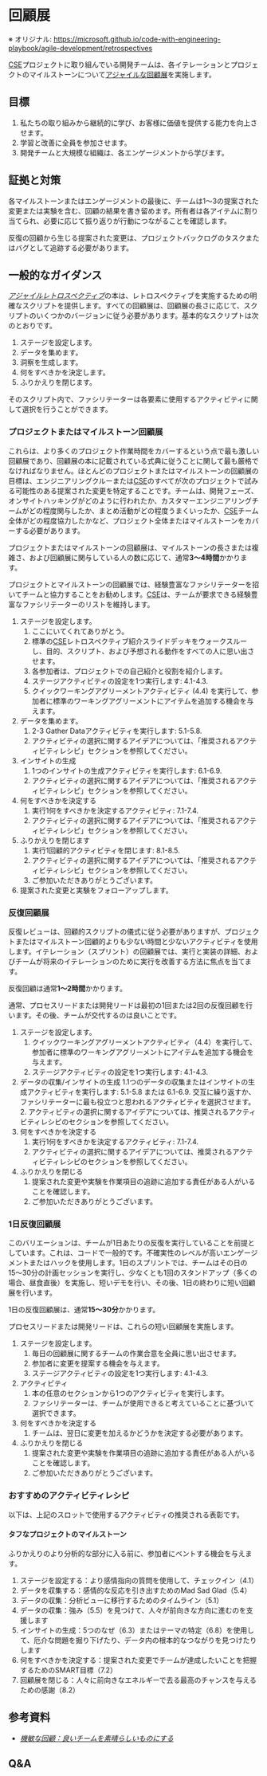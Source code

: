 # 回顧展

※ オリジナル: https://microsoft.github.io/code-with-engineering-playbook/agile-development/retrospectives

[CSE](../CSE.md)プロジェクトに取り組んでいる開発チームは、各イテレーションとプロジェクトのマイルストーンについて[アジャイルな回顧展](https://www.amazon.com/Agile-Retrospectives-Making-Teams-Great/dp/0977616649)を実施します。

## 目標

1. 私たちの取り組みから継続的に学び、お客様に価値を提供する能力を向上させます。
1. 学習と改善に全員を参加させます。
1. 開発チームと大規模な組織は、各エンゲージメントから学びます。

## 証拠と対策

各マイルストーンまたはエンゲージメントの最後に、チームは1〜3の提案された変更または実験を含む、回顧の結果を書き留めます。所有者は各アイテムに割り当てられ、必要に応じて振り返りが行動につながることを確認します。

反復の回顧から生じる提案された変更は、プロジェクトバックログのタスクまたはバグとして追跡する必要があります。

## 一般的なガイダンス

[*アジャイルレトロスペクティブ*](https://www.amazon.com/Agile-Retrospectives-Making-Teams-Great/dp/0977616649)の本は、レトロスペクティブを実施するための明確なスクリプトを提供します。すべての回顧展は、回顧展の長さに応じて、スクリプトのいくつかのバージョンに従う必要があります。基本的なスクリプトは次のとおりです。

1. ステージを設定します。
2. データを集めます。
3. 洞察を生成します。
4. 何をすべきかを決定します。
5. ふりかえりを閉じます。

そのスクリプト内で、ファシリテーターは各要素に使用するアクティビティに関して選択を行うことができます。

### プロジェクトまたはマイルストーン回顧展

これらは、より多くのプロジェクト作業時間をカバーするという点で最も激しい回顧展であり、回顧展の本に記載されている式典に従うことに関して最も厳格でなければなりません。ほとんどのプロジェクトまたはマイルストーンの回顧展の目標は、エンジニアリングクルーまたは[CSE](../CSE.md)のすべてが次のプロジェクトで試みる可能性のある提案された変更を特定することです。チームは、開発フェーズ、オンサイトハッキングがどのように行われたか、カスタマーエンジニアリングチームがどの程度関与したか、まとめ活動がどの程度うまくいったか、[CSE](../CSE.md)チーム全体がどの程度協力したかなど、プロジェクト全体またはマイルストーンをカバーする必要があります。

プロジェクトまたはマイルストーンの回顧展は、マイルストーンの長さまたは複雑さ、および回顧展に関与している人の数に応じて、通常**3～4時間**かかります。

プロジェクトとマイルストーンの回顧展では、経験豊富なファシリテーターを招いてチームと協力することをお勧めします。[CSE](../CSE.md)は、チームが要求できる経験豊富なファシリテーターのリストを維持します。

1. ステージを設定します。
    1. ここにいてくれてありがとう。
    2. 標準の[CSE](../CSE.md)レトロスペクティブ紹介スライドデッキをウォークスルーし、目的、スクリプト、および予想される動作をすべての人に思い出させます。
    3. 各参加者は、プロジェクトでの自己紹介と役割を紹介します。
    4. ステージアクティビティの設定を1つ実行します: 4.1-4.3.
    5. クイックワーキングアグリーメントアクティビティ (4.4) を実行して、参加者に標準のワーキングアグリーメントにアイテムを追加する機会を与えます。
2. データを集めます。
    1. 2-3 Gather Dataアクティビティを実行します: 5.1-5.8.
    2. アクティビティの選択に関するアイデアについては、「推奨されるアクティビティレシピ」セクションを参照してください。
3. インサイトの生成
    1. 1つのインサイトの生成アクティビティを実行します: 6.1-6.9.
    2. アクティビティの選択に関するアイデアについては、「推奨されるアクティビティレシピ」セクションを参照してください。
4. 何をすべきかを決定する
    1. 実行1何をすべきかを決定するアクティビティ: 7.1-7.4.
    2. アクティビティの選択に関するアイデアについては、「推奨されるアクティビティレシピ」セクションを参照してください。
5. ふりかえりを閉じます
    1. 実行1回顧的アクティビティを閉じます: 8.1-8.5.
    2. アクティビティの選択に関するアイデアについては、「推奨されるアクティビティレシピ」セクションを参照してください。
    3. ご参加いただきありがとうございます。
6. 提案された変更と実験をフォローアップします。

### 反復回顧展

反復レビューは、回顧的スクリプトの儀式に従う必要がありますが、プロジェクトまたはマイルストーン回顧的よりも少ない時間と少ないアクティビティを使用します。イテレーション（スプリント）の回顧展では、実行と実装の詳細、およびチームが将来のイテレーションのために実行を改善する方法に焦点を当てます。

反復回顧は通常**1〜2時間**かかります。

通常、プロセスリードまたは開発リードは最初の1回または2回の反復回顧を行います。その後、チームが交代するのは良いことです。

1. ステージを設定します。
    1. クイックワーキングアグリーメントアクティビティ（4.4）を実行して、参加者に標準のワーキングアグリーメントにアイテムを追加する機会を与えます。
    2. ステージアクティビティの設定を1つ実行します: 4.1-4.3.
2. データの収集/インサイトの生成
    1.1つのデータの収集またはインサイトの生成アクティビティを実行します: 5.1-5.8 または 6.1-6.9. 交互に繰り返すか、ファシリテーターに最も役立つと思われるアクティビティを選択させます。
    2. アクティビティの選択に関するアイデアについては、推奨されるアクティビティレシピのセクションを参照してください。
3. 何をすべきかを決定する
    1. 実行1何をすべきかを決定するアクティビティ: 7.1-7.4.
    2. アクティビティの選択に関するアイデアについては、推奨されるアクティビティレシピのセクションを参照してください。
4. ふりかえりを閉じる
    1. 提案された変更や実験を作業項目の追跡に追加する責任がある人がいることを確認します。
    2. ご参加いただきありがとうございます。

### 1日反復回顧展

このバリエーションは、チームが1日あたりの反復を実行していることを前提としています。これは、コードで一般的です。不確実性のレベルが高いエンゲージメントまたはハックを使用します。1日のスプリントでは、チームはその日の15〜30分の計画セッションを実行し、少なくとも1回のスタンドアップ（多くの場合、昼食直後）を実施し、短いデモを行い、その後、1日の終わりに短い回顧展を行います。

1日の反復回顧展は、通常**15〜30分**かかります。

プロセスリードまたは開発リードは、これらの短い回顧展を実施します。

1. ステージを設定します。
    1. 毎日の回顧展に関するチームの作業合意を全員に思い出させます。
    2. 参加者に変更を提案する機会を与えます。
    3. ステージアクティビティの設定を1つ実行します: 4.1-4.3.
2. アクティビティ
    1. 本の任意のセクションから1つのアクティビティを実行します。
    2. ファシリテーターは、チームが使用できると考えていることに基づいて選択できます。
3. 何をすべきかを決定する
    1. チームは、翌日に変更を加えるかどうかを決定する必要があります。
4. ふりかえりを閉じる
    1. 提案された変更や実験を作業項目の追跡に追加する責任がある人がいることを確認します。
    2. ご参加いただきありがとうございます。

### おすすめのアクティビティレシピ

以下は、上記のスロットで使用するアクティビティの推奨される表彰です。

#### タフなプロジェクトのマイルストーン

ふりかえりのより分析的な部分に入る前に、参加者にベントする機会を与えます。

1. ステージを設定する：より感情指向の質問を使用して、チェックイン（4.1）
1. データを収集する：感情的な反応を引き出すためのMad Sad Glad（5.4）
1. データの収集：分析ビューに移行するためのタイムライン（5.1）
1. データの収集：強み（5.5）を見つけて、人々が前向きな方向に進むのを支援します
1. インサイトの生成：5つのなぜ（6.3）またはテーマの特定（6.8）を使用して、厄介な問題を掘り下げたり、データ内の根本的なつながりを見つけたりします
1. 何をすべきかを決定する：提案された変更でチームが達成したいことを把握するためのSMART目標（7.2）
1. 回顧展を閉じる：人々に前向きなエネルギーで去る最高のチャンスを与えるための感謝（8.2）

## 参考資料

* [*機敏な回顧：良いチームを素晴らしいものにする*](https://www.amazon.com/Agile-Retrospectives-Making-Teams-Great/dp/0977616649)

## Q&A

